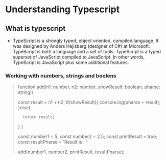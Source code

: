 # Understanding Typescript

## What is typescript
- TypeScript is a strongly typed, object oriented, compiled language. It was designed by Anders Hejlsberg (designer of C#) at Microsoft. TypeScript is both a language and a set of tools. TypeScript is a typed superset of JavaScript compiled to JavaScript. In other words, TypeScript is JavaScript plus some additional features.

### Working with numbers, strings and boolens

> function add(n1: number, n2: number, showResult: boolean, pharse: string){
>    
>    const result = n1 + n2;
>    if(showResult){
>        console.log(pharse + result);
>    }else{
>
>       return result;
>    }
>}
>
>const number1 = 5;
>const number2 = 2.5;
>const printResult = true;
>const resultPharse = 'Result is : '
>
>add(number1, number2, printResult, resultPharse);

